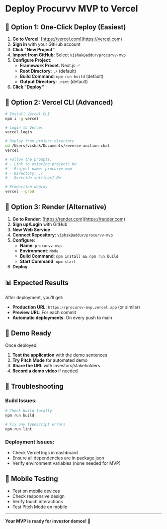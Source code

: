 # Deploy Procurvv MVP to Vercel

## 🚀 **Option 1: One-Click Deploy (Easiest)**

1. **Go to Vercel**: [https://vercel.com](https://vercel.com)
2. **Sign in** with your GitHub account
3. **Click "New Project"**
4. **Import from GitHub**: Select `VishakBaddur/procurvv-mvp`
5. **Configure Project**:
   - **Framework Preset**: Next.js ✅
   - **Root Directory**: `./` (default)
   - **Build Command**: `npm run build` (default)
   - **Output Directory**: `.next` (default)
6. **Click "Deploy"**

## 🚀 **Option 2: Vercel CLI (Advanced)**

```bash
# Install Vercel CLI
npm i -g vercel

# Login to Vercel
vercel login

# Deploy from project directory
cd /Users/vishak/Documents/reverse-auction-chat
vercel

# Follow the prompts:
# - Link to existing project? No
# - Project name: procurvv-mvp
# - Directory: ./
# - Override settings? No

# Production deploy
vercel --prod
```

## 🚀 **Option 3: Render (Alternative)**

1. **Go to Render**: [https://render.com](https://render.com)
2. **Sign up/Login** with GitHub
3. **New Web Service**
4. **Connect Repository**: `VishakBaddur/procurvv-mvp`
5. **Configure**:
   - **Name**: `procurvv-mvp`
   - **Environment**: `Node`
   - **Build Command**: `npm install && npm run build`
   - **Start Command**: `npm start`
6. **Deploy**

## 📊 **Expected Results**

After deployment, you'll get:
- **Production URL**: `https://procurvv-mvp.vercel.app` (or similar)
- **Preview URL**: For each commit
- **Automatic deployments**: On every push to main

## 🎯 **Demo Ready**

Once deployed:
1. **Test the application** with the demo sentences
2. **Try Pitch Mode** for automated demo
3. **Share the URL** with investors/stakeholders
4. **Record a demo video** if needed

## 🔧 **Troubleshooting**

### Build Issues:
```bash
# Check build locally
npm run build

# Fix any TypeScript errors
npm run lint
```

### Deployment Issues:
- Check Vercel logs in dashboard
- Ensure all dependencies are in package.json
- Verify environment variables (none needed for MVP)

## 📱 **Mobile Testing**

- Test on mobile devices
- Check responsive design
- Verify touch interactions
- Test Pitch Mode on mobile

---

**Your MVP is ready for investor demos! 🎉**
